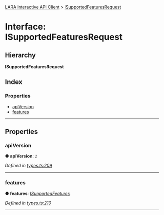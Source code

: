 [LARA Interactive API Client](../README.md) > [ISupportedFeaturesRequest](../interfaces/isupportedfeaturesrequest.md)

# Interface: ISupportedFeaturesRequest

## Hierarchy

**ISupportedFeaturesRequest**

## Index

### Properties

* [apiVersion](isupportedfeaturesrequest.md#apiversion)
* [features](isupportedfeaturesrequest.md#features)

---

## Properties

<a id="apiversion"></a>

###  apiVersion

**● apiVersion**: *`1`*

*Defined in [types.ts:209](../../../lara-typescript/src/interactive-api-client/types.ts#L209)*

___
<a id="features"></a>

###  features

**● features**: *[ISupportedFeatures](isupportedfeatures.md)*

*Defined in [types.ts:210](../../../lara-typescript/src/interactive-api-client/types.ts#L210)*

___

